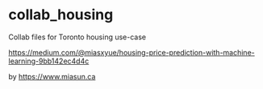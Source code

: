 # collab_housing
Collab files for Toronto housing use-case

https://medium.com/@miasxyue/housing-price-prediction-with-machine-learning-9bb142ec4d4c 

by https://www.miasun.ca

